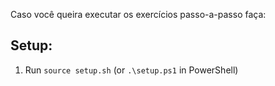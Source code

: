 Caso você queira executar os exercícios passo-a-passo faça:

## Setup:

1. Run `source setup.sh` (or `.\setup.ps1` in PowerShell)

